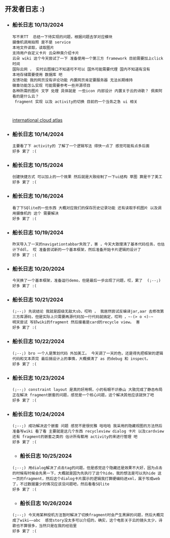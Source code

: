 ## 开发者日志 :)

* ### 船长日志 10/13/2024
   ``` 
   写不来TT  总结一下待实现的问题，根据问题去学对应模块
   摄像机调用拍照 是不是 service
   本地文件读取，读取图片
   支持用户自定义卡片 云朵种类介绍卡片
   云朵 wiki 这个今天尝试了一下 准备使用一个第三方 framework 目前需要加上click时间
   国际云网 ， 实时云图接口不知道可不可以 国外可能需要代理 国内不知道有没有
   本地存储需要使用 数据库 吧
   反馈功能 我的网页没有评论功能 内置网页肯定要服务器 无法长期维持 
   徽章功能怎么实现 可能需要参考一些开源项目
   各种所需的图片 文字 处理 具体就是 一些icon 内部设计 内置关于云的诗歌？ 佩索阿看的是什么云？
    fragment 实现 以及 activity的切换 目前的一个当务之急 ui 相关

    
   ```
    [international cloud atlas](https://cloudatlas.wmo.int/en/home.html)


* ### 船长日志 10/14/2024
   ```
   主要看了下 activity的 了解了一个逻辑写法 得快一点了 感觉可能有点多后面
   好多 累了 :(
   ```


* ### 船长日志 10/15/2024
   ```
   创建快捷方式 可以加上的一个效果 然后就是大致绘制了一下ui结构 草图 算是干了美工
   好多 累了 :(
   ```

* ### 船长日志 10/16/2024
   ```
   看了下SQlite的一些东西 大概对应我们的保存历史记录功能 还有读取手机图片 以及调用摄像机的 这个 需要解决
   好多 累了 :(
   ```

* ### 船长日志 10/19/2024
   ```
   昨天导入了一天的navigationtabbar失败了，害 ，今天大致理清了基本代码任务，也估计下ddl， 哎 准备尝试新的一个基本框架，然后准备开始卡片逻辑的设计了
   好多 累了 :(
   ```

* ### 船长日志 10/20/2024
   ```
   今天换了一个基本框架，准备运行demo，但是最后一步出现了问题，哎，累了  (;--;)
   好多 累了 :(
   ```

* ### 船长日志 10/21/2024
   ```
   (;--;) 先说结论 我就是超级无敌大sb，哎哟 ， 我居然尝试反编译jar,aar 去修改第三方库源码，但是实际上只需要再源代码加一行代码就搞定，哎哟 ，~-(> o <)-~
   明天尝试 写好wiki的fragment 然后接着是card的recycle view。 害 
   好多 累了 :(
   ```

* ### 船长日志 10/22/2024
   ```
   (;--;) bro 一个人是策划代码 外加美工。 今天调了一天的色，还是得先把框架的逻辑代码和文本弄完 最后搞设计上的事情，大概摸清了 as 的debug 和 inspect。
   好多 累了 :(
   ```

* ### 船长日志 10/23/2024
   ```
   (;--;) constraint layout 是真的好用啊，小的有眼不识泰山 大致完成了静态布局 正在解决 fragment嵌套的问题，感觉是一个核心问题，这个解决其他应该就快了吧
   好多 累了 :(
   ```

 * ### 船长日志 10/24/2024
   ```
   (;--;) 成功解决这个嵌套 问题 感觉不是很优雅 哈哈哈 我采用的隐藏视图的方法然后准备写wiki 看了看 主要就是这几个东西 recycleview dialog 卡片 以及cardview还有 fragment的嵌套之类的 估计所有都用 activity的来进行管理 吧 
   好多 累了 :(
   ```

   * ### 船长日志 10/25/2024
   ```
   (;--;) 用dialog解决了点击tag的问题，但是感觉这个隐藏还是效果不大好，因为点击的时候有时候会先黑一下，大概就是因为先执行了这个hide，我的想法是可以先hide 这一页的fragment，然后这个dialog卡片展示的逻辑我打算硬编码进xml，属于写成web了，不过数据量少的情况应该没问题吧，然后看看SQlite
   好多 累了 :(
   ```

   * ### 船长日志 10/26/2024
   ```
   (;--;) 今天用某种投机方法暂时解决了切换fragment时会产生黑屏的问题，然后大概完成了wiki——abc  感觉story没太多可以介绍的，确实，这个电影关于云的镜头太少，诗歌也不算很多，当然只是在我的经验里
   好多 累了 :(
   ```
